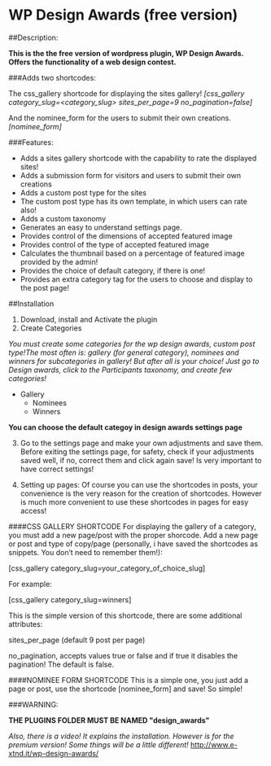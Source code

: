 ﻿WP Design Awards (free version)
================================

##Description:

__This is the the free version of wordpress plugin, WP Design Awards. Offers the functionality of a web design contest.__

###Adds two shortcodes:

The css_gallery shortcode for displaying the sites gallery!
_[css_gallery category_slug=<category_slug> sites_per_page=9 no_pagination=false]_

And the nominee_form for the users to submit their own creations.
_[nominee_form]_


###Features:

* Adds a sites gallery shortcode with the capability to rate the displayed sites!
* Adds a submission form for visitors and users to submit their own creations
* Adds a custom post type for the sites
* The custom post type has its own template, in which users can rate also!
* Adds a custom taxonomy
* Generates an easy to understand settings page.
* Provides control of the dimensions of accepted featured image
* Provides control of the type of accepted featured image
* Calculates the thumbnail based on a percentage of featured image provided by the admin!
* Provides the choice of default category, if there is one!
* Provides an extra category tag for the users to choose and display to the post page!



##Installation


1. Download, install and Activate the plugin
2. Create Categories

 _You must create some categories for the wp design awards, custom post type!The most often is: gallery (for general category), nominees and winners for subcategories in gallery! But after all is your choice!
Just go to Design awards, click to the Participants taxonomy, and create few categories!_

 - Gallery
	- Nominees
	- Winners

 __You can choose the default categoy in design awards settings page__

3. Go to the settings page and make your own adjustments and save them.
Before exiting the settings page, for safety, check if your adjustments saved well, if  no, correct them and click again save! Is very important to have correct settings!

4. Setting up pages:
 Of course you can use the shortcodes in posts, your convenience is the very reason for the creation of shortcodes. However is much more convenient to use these shortcodes in pages for easy access!

 ####CSS GALLERY SHORTCODE
For displaying the gallery of a category, you must add a new page/post with the proper shorcode. Add a new page or post and type of copy/page (personally, i have saved the shortcodes as snippets. You don’t need to remember them!):

 [css_gallery category_slug=your_category_of_choice_slug]

 For example:

 [css_gallery category_slug=winners]

 This is the simple version of this shortcode, there are some additional attributes:

 sites_per_page (default 9 post per page)

 no_pagination, accepts values true or false and if true it disables the pagination! The default is false.

 ####NOMINEE FORM SHORTCODE
This is a simple one, you just add a page or post, use the shortcode [nominee_form] and save! So simple!


###WARNING:

__THE PLUGINS FOLDER MUST BE NAMED "design_awards"__

_Also, there is a video! It explains the installation. However is for the premium version! Some things will be a little different!_
http://www.e-xtnd.it/wp-design-awards/
